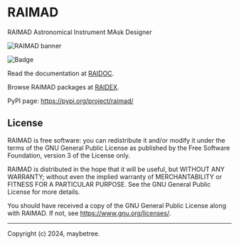 # RAIMAD

RAIMAD Astronomical Instrument MAsk Designer

![RAIMAD banner](img/raimad-banner.png)

![Badge](https://raw.githubusercontent.com/gist/maybeetree/767d80027892395f1cc61e4829810985/raw/f981cda4c4cdb8af31f2dc70a14a7b019cc5c6fd/answer.svg)

Read the documentation at [RAIDOC](https://tifuun.github.io/raidoc/).

Browse RAIMAD packages at [RAIDEX](https://tifuun.github.io/raidex/).

PyPI page: <https://pypi.org/project/raimad/>

## License

RAIMAD is free software: you can redistribute it and/or modify it under
the terms of the GNU General Public License as published by the Free Software
Foundation, version 3 of the License only.

RAIMAD is distributed in the hope that it will be useful, but WITHOUT ANY
WARRANTY; without even the implied warranty of MERCHANTABILITY or FITNESS FOR A
PARTICULAR PURPOSE. See the GNU General Public License for more details.

You should have received a copy of the GNU General Public License along with
RAIMAD. If not, see <https://www.gnu.org/licenses/>. 

---

Copyright (c) 2024, maybetree.

